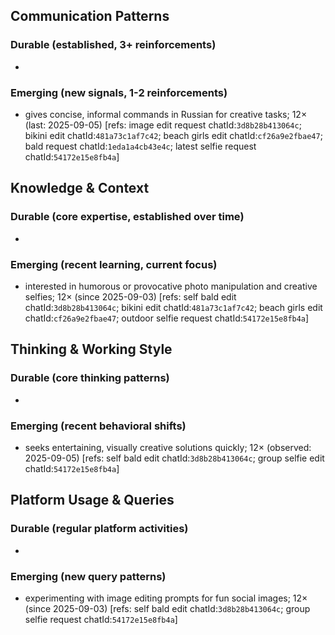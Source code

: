 ## Communication Patterns
### Durable (established, 3+ reinforcements)
-

### Emerging (new signals, 1-2 reinforcements)
- gives concise, informal commands in Russian for creative tasks; 12× (last: 2025-09-05) [refs: image edit request chatId:`3d8b28b413064c`; bikini edit chatId:`481a73c1af7c42`; beach girls edit chatId:`cf26a9e2fbae47`; bald request chatId:`1eda1a4cb43e4c`; latest selfie request chatId:`54172e15e8fb4a`]

## Knowledge & Context
### Durable (core expertise, established over time)
-

### Emerging (recent learning, current focus)
- interested in humorous or provocative photo manipulation and creative selfies; 12× (since 2025-09-03) [refs: self bald edit chatId:`3d8b28b413064c`; bikini edit chatId:`481a73c1af7c42`; beach girls edit chatId:`cf26a9e2fbae47`; outdoor selfie request chatId:`54172e15e8fb4a`]

## Thinking & Working Style
### Durable (core thinking patterns)
-

### Emerging (recent behavioral shifts)
- seeks entertaining, visually creative solutions quickly; 12× (observed: 2025-09-05) [refs: self bald edit chatId:`3d8b28b413064c`; group selfie edit chatId:`54172e15e8fb4a`]

## Platform Usage & Queries
### Durable (regular platform activities)
-

### Emerging (new query patterns)
- experimenting with image editing prompts for fun social images; 12× (since 2025-09-03) [refs: self bald edit chatId:`3d8b28b413064c`; group selfie request chatId:`54172e15e8fb4a`]